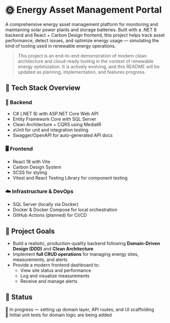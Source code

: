 # 🌞 Energy Asset Management Portal

A comprehensive energy asset management platform for monitoring and maintaining solar power plants and storage batteries. Built with a .NET 8 backend and React + Carbon Design frontend, this project helps track asset performance, detect issues, and optimize energy usage — simulating the kind of tooling used in renewable energy operations.

> This project is an end-to-end demonstration of modern clean architecture and cloud-ready tooling in the context of renewable energy optimization.
> It is actively evolving, and this README will be updated as planning, implementation, and features progress.

## 🧩 Tech Stack Overview

### 🔧 Backend

- C# (.NET 8) with ASP.NET Core Web API
- Entity Framework Core with SQL Server
- Clean Architecture + CQRS using MediatR
- xUnit for unit and integration testing
- Swagger/OpenAPI for auto-generated API docs

### 🖥️ Frontend

- React 18 with Vite
- Carbon Design System
- SCSS for styling
- Vitest and React Testing Library for component testing

### ☁️ Infrastructure & DevOps

- SQL Server (locally via Docker)
- Docker & Docker Compose for local orchestration
- GitHub Actions (planned) for CI/CD

## 🚀 Project Goals

- Build a realistic, production-quality backend following **Domain-Driven Design (DDD)** and **Clean Architecture**
- Implement **full CRUD operations** for managing energy sites, measurements, and alerts
- Provide a modern frontend dashboard to:
  - View site status and performance
  - Log and visualize measurements
  - Receive and manage alerts

## 📅 Status

🔧 In progress — setting up domain layer, API routes, and UI scaffolding  
🧪 Initial unit tests for domain logic are being added  
